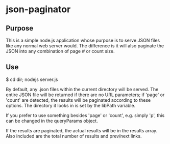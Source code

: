 # json-paginator

## Purpose
This is a simple node.js application whose purpose is to serve JSON files like any normal web server would.
The difference is it will also paginate the JSON into any combination of page # or count size.

## Use
$ cd dir; nodejs server.js

By default, any .json files within the current directory will be served. The entire JSON file will
be returned if there are no URL parameters; if 'page' or 'count' are detected, the results will be
paginated according to these options. The directory it looks in is set by the libPath variable.

If you prefer to use something besides 'page' or 'count', e.g. simply 'p', this can be changed in the
queryParams object.

If the results are paginated, the actual results will be in the results array. Also included
are the total number of results and prev/next links.
